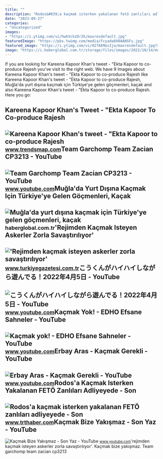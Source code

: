 ```yaml
---
title: ""
description: "Rodos&#039;a kaçmak isterken yakalanan fetö zanlıları adliyeyede"
date: "2023-09-27"
categories:
- "Uncategorized"
images:
- "https://i.ytimg.com/vi/hwkVckzDrZk/maxresdefault.jpg"
featuredImage: "https://pbs.twimg.com/media/Fcyada8X0AANSFu.jpg"
featured_image: "https://i.ytimg.com/vi/H2fAEMesIjo/maxresdefault.jpg?sqp=-oaymwEmCIAKENAF8quKqQMa8AEB-AH-CYAC0AWKAgwIABABGGUgXyhTMA8=&amp;rs=AOn4CLCJYSghky0o-ilndxvg6fCYAda1ug"
image: "https://i.haberglobal.com.tr/storage/files/images/2022/10/14/muglada-yurt-disina-kacmak-icin-turkiyeye-gelen-gocmenleri-kacak-barindiran-sahislar-serbest-birakildi-3r8s.jpg"
---
```


If you are looking for Kareena Kapoor Khan's tweet - "Ekta Kapoor to co-produce Rajesh you've visit to the right web. We have 9 Images about Kareena Kapoor Khan's tweet - "Ekta Kapoor to co-produce Rajesh like Kareena Kapoor Khan's tweet - "Ekta Kapoor to co-produce Rajesh, Muğla'da yurt dışına kaçmak için Türkiye'ye gelen göçmenleri, kaçak and also Kareena Kapoor Khan's tweet - "Ekta Kapoor to co-produce Rajesh. Here you go:

Kareena Kapoor Khan's Tweet - "Ekta Kapoor To Co-produce Rajesh
---------------------------------------------------------------

 ![Kareena Kapoor Khan's tweet - "Ekta Kapoor to co-produce Rajesh](https://pbs.twimg.com/media/Fcyada8X0AANSFu.jpg) <small>www.trendsmap.com</small>Team Garchomp Team Zacian CP3213 - YouTube
------------------------------------------

 ![Team Garchomp Team Zacian CP3213 - YouTube](https://i.ytimg.com/vi/HYLCwcE-Dgc/maxres2.jpg?sqp=-oaymwEoCIAKENAF8quKqQMcGADwAQH4AYwCgALgA4oCDAgAEAEYRSBHKGUwDw==&rs=AOn4CLC_ulBvmvqa2cf2uT56Qfk3FCYaDA) <small>www.youtube.com</small>Muğla'da Yurt Dışına Kaçmak Için Türkiye'ye Gelen Göçmenleri, Kaçak
-------------------------------------------------------------------

 ![Muğla'da yurt dışına kaçmak için Türkiye'ye gelen göçmenleri, kaçak](https://i.haberglobal.com.tr/storage/files/images/2022/10/14/muglada-yurt-disina-kacmak-icin-turkiyeye-gelen-gocmenleri-kacak-barindiran-sahislar-serbest-birakildi-3r8s.jpg) <small>haberglobal.com.tr</small>'Rejimden Kaçmak Isteyen Askerler Zorla Savaştırılıyor'
-------------------------------------------------------

 !['Rejimden kaçmak isteyen askerler zorla savaştırılıyor'](https://icdn.turkiyegazetesi.com.tr/images/haberler/2015_12/buyuk/-rejimden-kacmak-isteyen-askerler-zorla-savastiriliyor--1449918892.jpg) <small>www.turkiyegazetesi.com.tr</small>こうくんがハイハイしながら遊んでる！2022年4月5日 - YouTube
-------------------------------------

 ![こうくんがハイハイしながら遊んでる！2022年4月5日 - YouTube](https://i.ytimg.com/vi/H2fAEMesIjo/maxresdefault.jpg?sqp=-oaymwEmCIAKENAF8quKqQMa8AEB-AH-CYAC0AWKAgwIABABGGUgXyhTMA8=&rs=AOn4CLCJYSghky0o-ilndxvg6fCYAda1ug) <small>www.youtube.com</small>Kaçmak Yok! - EDHO Efsane Sahneler - YouTube
--------------------------------------------

 ![Kaçmak yok! - EDHO Efsane Sahneler - YouTube](https://i.ytimg.com/vi/hwkVckzDrZk/maxresdefault.jpg) <small>www.youtube.com</small>Erbay Aras - Kaçmak Gerekli - YouTube
-------------------------------------

 ![Erbay Aras - Kaçmak Gerekli - YouTube](https://i.ytimg.com/vi/Jk7qaxMhQVc/maxresdefault.jpg) <small>www.youtube.com</small>Rodos'a Kaçmak Isterken Yakalanan FETÖ Zanlıları Adliyeyede - Son
-----------------------------------------------------------------

 ![Rodos'a kaçmak isterken yakalanan FETÖ zanlıları adliyeyede - Son](https://trthaberstatic.cdn.wp.trt.com.tr/resimler/726000/727512.jpg) <small>www.trthaber.com</small>Kaçmak Bize Yakışmaz - Son Yaz - YouTube
----------------------------------------

 ![Kaçmak Bize Yakışmaz - Son Yaz - YouTube](https://i.ytimg.com/vi/j26UW6psffQ/maxresdefault.jpg) <small>www.youtube.com</small>'rejimden kaçmak isteyen askerler zorla savaştırılıyor'. Kaçmak bize yakışmaz. Team garchomp team zacian cp3213
